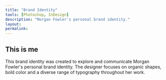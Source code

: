 ```yaml
---
title: "Brand Identity"
tools: [Photoshop, InDesign]
description: "Morgan Fowler's personal brand identity."
layout:
permalink:
---
```


## This is me

This brand identity was created to explore and communicate Morgan Fowler's personal brand identity. The designer focuses on organic shapes, bold color and a diverse range of typography throughout her work. 